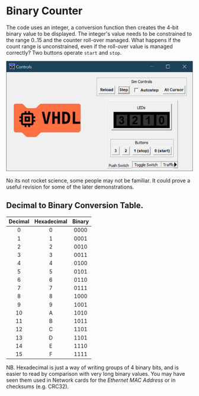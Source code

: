 # Binary Counter

The code uses an integer, a conversion function then creates the 4-bit binary value to be displayed. The integer's value needs to be constrained to the range 0..15 and the counter roll-over managed. What happens if the count range is unconstrained, even if the roll-over value is managed correctly? Two buttons operate `start` and `stop`.

![Binary Counter Demo](./images/sim_controls/binary_counter_demo.gif)

No its not rocket science, some people may not be familiar. It could prove a useful revision for some of the later demonstrations.

## Decimal to Binary Conversion Table.

| Decimal | Hexadecimal | Binary |
|:-------:|:-----------:|:------:|
|    0    |      0      |  0000  |
|    1    |      1      |  0001  |
|    2    |      2      |  0010  |
|    3    |      3      |  0011  |
|    4    |      4      |  0100  |
|    5    |      5      |  0101  |
|    6    |      6      |  0110  |
|    7    |      7      |  0111  |
|    8    |      8      |  1000  |
|    9    |      9      |  1001  |
|   10    |      A      |  1010  |
|   11    |      B      |  1011  |
|   12    |      C      |  1101  |
|   13    |      D      |  1101  |
|   14    |      E      |  1110  |
|   15    |      F      |  1111  |

NB. Hexadecimal is just a way of writing groups of 4 binary bits, and is easier to read by comparison with very long binary values. You may have seen them used in Network cards for the _Ethernet MAC Address_ or in checksums (e.g. CRC32).
